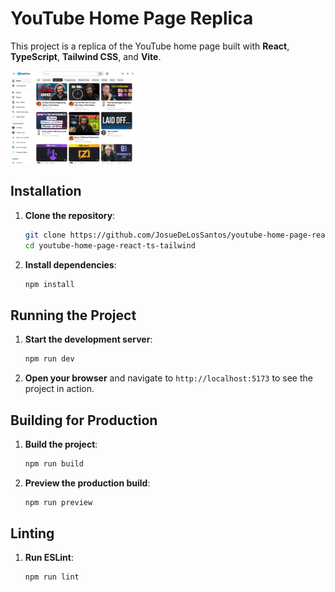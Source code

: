 # YouTube Home Page Replica

This project is a replica of the YouTube home page built with **React**, **TypeScript**, **Tailwind CSS**, and **Vite**.

<div>
  <img width="200" src="./src/assets/youtubehomepage.jpg" alt="youtube home page demo"/>
</div>

## Installation

1. **Clone the repository**:

   ```bash
   git clone https://github.com/JosueDeLosSantos/youtube-home-page-react-ts-tailwind.git
   cd youtube-home-page-react-ts-tailwind
   ```

2. **Install dependencies**:
   ```bash
   npm install
   ```

## Running the Project

1. **Start the development server**:

   ```bash
   npm run dev
   ```

2. **Open your browser** and navigate to `http://localhost:5173` to see the project in action.

## Building for Production

1. **Build the project**:

   ```bash
   npm run build
   ```

2. **Preview the production build**:
   ```bash
   npm run preview
   ```

## Linting

1. **Run ESLint**:
   ```bash
   npm run lint
   ```
